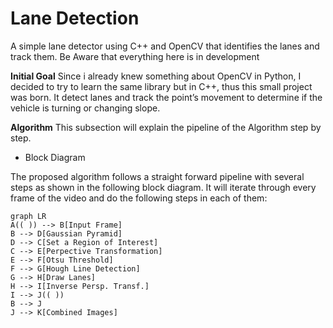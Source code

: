
# Lane Detection
A simple lane detector  using C++ and OpenCV that identifies the lanes and track them. Be Aware that everything here is in development


**Initial Goal**
Since i already knew something about OpenCV in Python, I decided to try to learn the same library but in C++, thus this small project was born. It detect lanes and track the point’s movement to determine if the vehicle is turning or changing slope.

**Algorithm**
This subsection will explain the pipeline of the Algorithm step by step.

- Block Diagram

The proposed algorithm follows a straight forward pipeline with several steps as shown in the following block diagram. It will iterate through every frame of the video and do the following steps in each of them:

```mermaid 
graph LR 
A(( )) --> B[Input Frame]
B --> D[Gaussian Pyramid]
D --> C[Set a Region of Interest]
C --> E[Perpective Transformation]
E --> F[Otsu Threshold]
F --> G[Hough Line Detection]
G --> H[Draw Lanes]
H --> I[Inverse Persp. Transf.]
I --> J(( ))
B --> J
J --> K[Combined Images]

```
